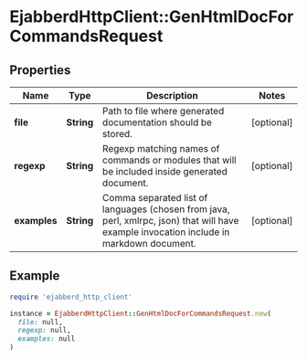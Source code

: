 # EjabberdHttpClient::GenHtmlDocForCommandsRequest

## Properties

| Name | Type | Description | Notes |
| ---- | ---- | ----------- | ----- |
| **file** | **String** | Path to file where generated documentation should be stored. | [optional] |
| **regexp** | **String** | Regexp matching names of commands or modules that will be included inside generated document. | [optional] |
| **examples** | **String** | Comma separated list of languages (chosen from java, perl, xmlrpc, json) that will have example invocation include in markdown document. | [optional] |

## Example

```ruby
require 'ejabberd_http_client'

instance = EjabberdHttpClient::GenHtmlDocForCommandsRequest.new(
  file: null,
  regexp: null,
  examples: null
)
```

